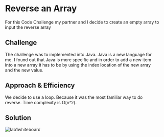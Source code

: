 # Reverse an Array
For this Code Challenge my partner and I decide to create an empty array to input the reverse array

## Challenge
<!-- Description of the challenge -->
The challenge was to implemented into Java. Java is a new language for me. I found out that Java is more specific and in order to add a new item into a new array it has to be by using the index location of the new array and the new value.

## Approach & Efficiency
<!-- What approach did you take? Why? What is the Big O space/time for this approach? -->
We decide to use a loop. Because it was the most familiar way to do reverse. Time complexity is O(n^2).

## Solution
![lab1whiteboard]('./assets/ArrayReverse.jpg')
